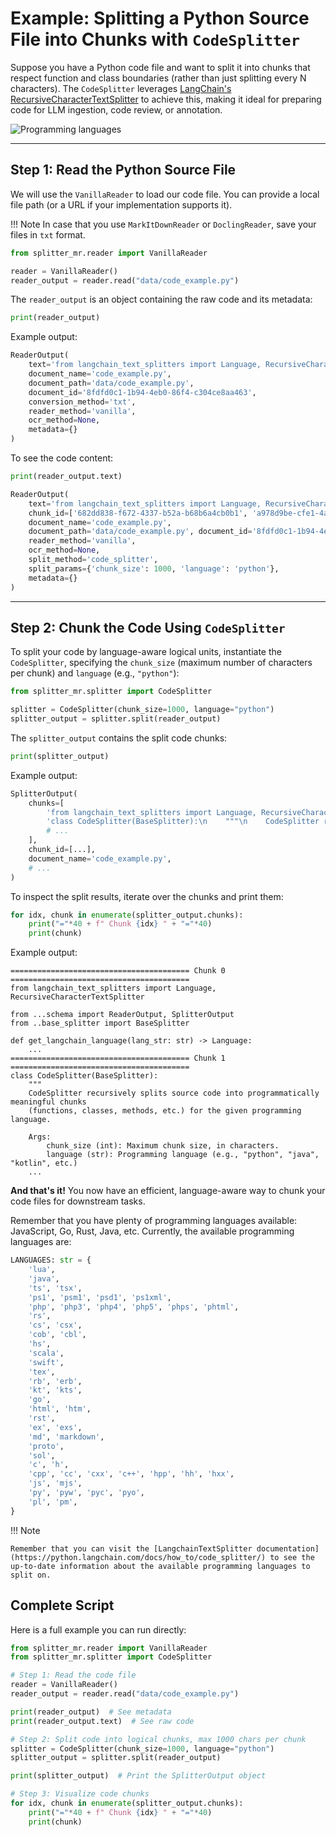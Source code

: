 # **Example**: Splitting a Python Source File into Chunks with `CodeSplitter`

Suppose you have a Python code file and want to split it into chunks that respect function and class boundaries (rather than just splitting every N characters). The `CodeSplitter` leverages [LangChain's RecursiveCharacterTextSplitter](https://python.langchain.com/docs/how_to/code_splitter/) to achieve this, making it ideal for preparing code for LLM ingestion, code review, or annotation.

![Programming languages](https://bairesdev.mo.cloudinary.net/blog/2020/10/top-programming-languages.png?tx=w_1920,q_auto)

---

## Step 1: Read the Python Source File

We will use the `VanillaReader` to load our code file. You can provide a local file path (or a URL if your implementation supports it).

!!! Note
    In case that you use `MarkItDownReader` or `DoclingReader`, save your files in `txt` format.

```python
from splitter_mr.reader import VanillaReader

reader = VanillaReader()
reader_output = reader.read("data/code_example.py")
```

The `reader_output` is an object containing the raw code and its metadata:

```python
print(reader_output)
```

Example output:

```python
ReaderOutput(
    text='from langchain_text_splitters import Language, RecursiveCharacterTextSplitter\n\nfrom ...',
    document_name='code_example.py',
    document_path='data/code_example.py',
    document_id='8fdfd0c1-1b94-4eb0-86f4-c304ce8aa463',
    conversion_method='txt',
    reader_method='vanilla',
    ocr_method=None,
    metadata={}
)
```

To see the code content:

```python
print(reader_output.text)
```

```python
ReaderOutput(
    text='from langchain_text_splitters import Language, RecursiveCharacterTextSplitter\n\nfrom ...schema import ReaderOutput, SplitterOutput\nfrom ..base_splitter import BaseSplitter\n\n\ndef get_langchain_language(lang_str: str) -> Language:\n    """\n    Map a string language name to Langchain Language enum...', 
    chunk_id=['682dd838-f672-4337-b52a-b68b6a4cb0b1', 'a978d9be-cfe1-4a61-b73c-49842bdeca30', 'f390953f-d4b3-40b1-bd87-a9b1b7e634c9', 'f2bde214-5378-49e4-8d84-8832d46e2e26', '1cc57a4d-4618-4e53-bda1-977a343cbe9e', '58eb9713-320a-4a9c-924c-0ebce6b1a228'], 
    document_name='code_example.py', 
    document_path='data/code_example.py', document_id='8fdfd0c1-1b94-4eb0-86f4-c304ce8aa463', conversion_method='txt', 
    reader_method='vanilla', 
    ocr_method=None, 
    split_method='code_splitter', 
    split_params={'chunk_size': 1000, 'language': 'python'}, 
    metadata={}
)
```

---

## Step 2: Chunk the Code Using `CodeSplitter`

To split your code by language-aware logical units, instantiate the `CodeSplitter`, specifying the `chunk_size` (maximum number of characters per chunk) and `language` (e.g., `"python"`):

```python
from splitter_mr.splitter import CodeSplitter

splitter = CodeSplitter(chunk_size=1000, language="python")
splitter_output = splitter.split(reader_output)
```

The `splitter_output` contains the split code chunks:

```python
print(splitter_output)
```

Example output:

```python
SplitterOutput(
    chunks=[
        'from langchain_text_splitters import Language, RecursiveCharacterTextSplitter\n\nfrom ...',
        'class CodeSplitter(BaseSplitter):\n    """\n    CodeSplitter recursively splits source code...',
        # ...
    ],
    chunk_id=[...],
    document_name='code_example.py',
    # ...
)
```

To inspect the split results, iterate over the chunks and print them:

```python
for idx, chunk in enumerate(splitter_output.chunks):
    print("="*40 + f" Chunk {idx} " + "="*40)
    print(chunk)
```

Example output:

```
======================================== Chunk 0 ========================================
from langchain_text_splitters import Language, RecursiveCharacterTextSplitter

from ...schema import ReaderOutput, SplitterOutput
from ..base_splitter import BaseSplitter

def get_langchain_language(lang_str: str) -> Language:
    ...
======================================== Chunk 1 ========================================
class CodeSplitter(BaseSplitter):
    """
    CodeSplitter recursively splits source code into programmatically meaningful chunks
    (functions, classes, methods, etc.) for the given programming language.

    Args:
        chunk_size (int): Maximum chunk size, in characters.
        language (str): Programming language (e.g., "python", "java", "kotlin", etc.)
    ...
```

**And that's it!** You now have an efficient, language-aware way to chunk your code files for downstream tasks. 

Remember that you have plenty of programming languages available: JavaScript, Go, Rust, Java, etc. Currently, the available programming languages are:

```python
LANGUAGES: str = {
    'lua',
    'java',
    'ts', 'tsx',
    'ps1', 'psm1', 'psd1', 'ps1xml',
    'php', 'php3', 'php4', 'php5', 'phps', 'phtml',
    'rs',
    'cs', 'csx',
    'cob', 'cbl',
    'hs',
    'scala',
    'swift',
    'tex',
    'rb', 'erb',
    'kt', 'kts',
    'go',
    'html', 'htm',
    'rst',
    'ex', 'exs',
    'md', 'markdown',
    'proto',
    'sol',
    'c', 'h',
    'cpp', 'cc', 'cxx', 'c++', 'hpp', 'hh', 'hxx',
    'js', 'mjs',
    'py', 'pyw', 'pyc', 'pyo',
    'pl', 'pm',
}
```

!!! Note

    Remember that you can visit the [LangchainTextSplitter documentation](https://python.langchain.com/docs/how_to/code_splitter/) to see the up-to-date information about the available programming languages to split on.

## Complete Script

Here is a full example you can run directly:

```python
from splitter_mr.reader import VanillaReader
from splitter_mr.splitter import CodeSplitter

# Step 1: Read the code file
reader = VanillaReader()
reader_output = reader.read("data/code_example.py")

print(reader_output)  # See metadata
print(reader_output.text)  # See raw code

# Step 2: Split code into logical chunks, max 1000 chars per chunk
splitter = CodeSplitter(chunk_size=1000, language="python")
splitter_output = splitter.split(reader_output)

print(splitter_output)  # Print the SplitterOutput object

# Step 3: Visualize code chunks
for idx, chunk in enumerate(splitter_output.chunks):
    print("="*40 + f" Chunk {idx} " + "="*40)
    print(chunk)
```